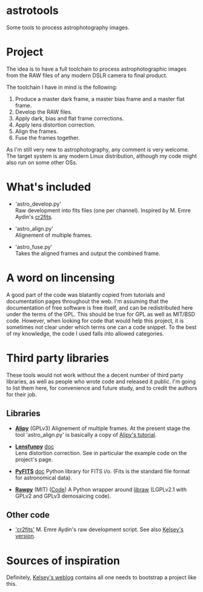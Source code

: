 # astrotools
Some tools to process astrophotography images.

Project
=======
The idea is to have a full toolchain to process astrophotographic images from 
the RAW files of any modern DSLR camera to final product.

The toolchain I have in mind is the following:  
1. Produce a master dark frame, a master bias frame and a master flat frame.  
2. Develop the RAW files.  
4. Apply dark, bias and flat frame corrections.  
5. Apply lens distortion correction.  
6. Align the frames.  
7. Fuse the frames together.  

As I'm still very new to astrophotography, any comment is very welcome.
The target system is any modern Linux distribution, although my code might 
also run on some other OSs.

What's included
===============
* 'astro_develop.py'  
  Raw development into fits files (one per channel). 
  Inspired by M. Emre Aydin's [cr2fits](https://github.com/eaydin/cr2fits).

* 'astro_align.py'  
  Alignement of multiple frames.

* 'astro_fuse.py'  
  Takes the aligned frames and output the combined frame.

A word on lincensing
====================
A good part of the code was blatantly copied from tutorials and documentation 
pages throughout the web. I'm assuming that the documentation of free software 
is free itself, and can be redistributed here under the terms of the GPL.
This should be true for GPL as well as MIT/BSD code.
However, when looking for code that would help this project, it is sometimes 
not clear under which terms one can a code snippet. To the best of my 
knowledge, the code I used falls into allowed categories.


Third party libraries
=====================
These tools would not work without the a decent number of third party 
libraries, as well as people who wrote code and released it public.
I'm going to list them here, for convenience and future study, and to credit 
the authors for their job.

## Libraries
* [**Alipy**](http://obswww.unige.ch/~tewes/alipy/) (GPLv3)
  Alignement of multiple frames. At the present stage the tool 
  'astro_align.py' is basically a copy of 
  [Alipy's tutorial](http://obswww.unige.ch/~tewes/alipy/tutorial.html).

* [**Lensfunpy**](https://warehouse.python.org/project/lensfunpy/)
  [doc](http://pythonhosted.org/lensfunpy/)  
  Lens distortion correction. See in particular the example code on the 
  project's page.

* [**PyFITS**](http://www.stsci.edu/institute/software_hardware/pyfits/)
  [doc](http://pythonhosted.org/pyfits/index.html)
  Python library for FITS i/o. (Fits is the standard file format for 
  astronomical data).

* [**Rawpy**](http://pythonhosted.org//rawpy/api/index.html) (MIT)
  ([Code](https://github.com/neothemachine/rawpy))
  A Python wrapper around [libraw](http://www.libraw.org/) (LGPLv2.1 with
  GPLv2 and GPLv3 demosaicing code).

## Other code
* ['cr2fits'](https://github.com/eaydin/cr2fits)
  M. Emre Aydin's raw development script. See also 
  [Kelsey's version](https://github.com/kjordahl/cr2fits).


Sources of inspiration
======================
Definitely, [Kelsey's weblog](http://kjordahl.net/blog/) contains all one 
needs to bootstrap a project like this.
